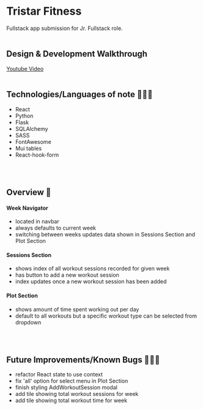 # Tristar Fitness
Fullstack app submission for Jr. Fullstack role.
<br />
<br />

## Design & Development Walkthrough
[Youtube Video](https://youtu.be/oO5q3IIiE6w)
<br />
<br />


## Technologies/Languages of note 👩🏻‍💻
* React
* Python
* Flask
* SQLAlchemy
* SASS
* FontAwesome
* Mui tables
* React-hook-form
<br />
<br />

## Overview 🌟
#### Week Navigator
* located in navbar
* always defaults to current week
* switching between weeks updates data shown in Sessions Section and Plot Section

#### Sessions Section
* shows index of all workout sessions recorded for given week
* has button to add a new workout session
* index updates once a new workout session has been added

#### Plot Section
* shows amount of time spent working out per day
* default to all workouts but a specific workout type can be selected from dropdown
<br />
<br />


## Future Improvements/Known Bugs 👷🏻‍♀️
* refactor React state to use context
* fix 'all' option for select menu in Plot Section
* finish styling AddWorkoutSession modal
* add tile showing total workout sessions for week
* add tile showing total workout time for week
<br />
<br />


